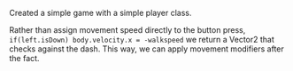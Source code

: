 Created a simple game with a simple player class.

Rather than assign movement speed directly to the button press, ```if(left.isDown) body.velocity.x = -walkspeed``` we return a Vector2 that checks against the dash. This way, we can apply movement modifiers after the fact.
